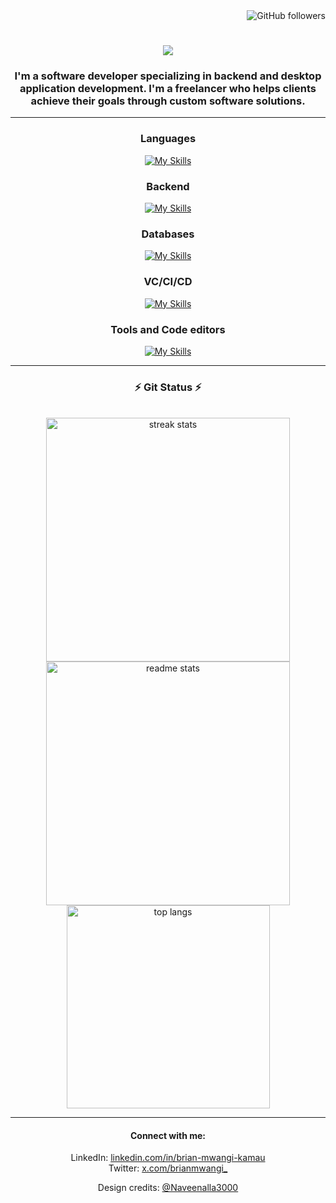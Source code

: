 <div align="right"

![GitHub followers](https://img.shields.io/github/followers/mwangi-brian?style=plastic&logo=appveyor&labelColor=ffffff&color=fedcba&cacheSeconds=3900)

</div>
<h1 align="center">
    <img src="https://readme-typing-svg.herokuapp.com/?font=Righteous&size=35&center=true&vCenter=true&width=500&height=70&duration=4000&lines=Hi+There!+👋;+I'm+Brian+Mwangi!;" />
</h1>

<h3 align="center">I'm a software developer specializing in backend and desktop application development. I'm a freelancer who helps clients achieve their goals through custom software solutions.</h3>

---

  <h3 align="center">Languages</h3>
  <div align="center">

    
  [![My Skills](https://skillicons.dev/icons?i=python,html,css&perline=7)](https://skillicons.dev)

  </div>



<h3 align="center">Backend</h3>
<div align="center">

    
  [![My Skills](https://skillicons.dev/icons?i=flask,django&perline=6)](https://skillicons.dev)

  </div>
</p>

<h3 align="center">Databases</h3>
<div align="center">

    
  [![My Skills](https://skillicons.dev/icons?i=mysql,postgres&perline=6)](https://skillicons.dev)

  </div>
</p>


</p>
<h3 align="center">VC/CI/CD</h3>
<div align="center">

    
  [![My Skills](https://skillicons.dev/icons?i=git,github,gitlab&perline=6)](https://skillicons.dev)

  </div>
</p>
<h3 align="center">Tools and Code editors </h3>
<div align="center">

    
  [![My Skills](https://skillicons.dev/icons?i=sublime,docker,vscode,postman,bash&perline=5)](https://skillicons.dev)

  </div>
</p>

---
<div align="center">
<h3 align="center">⚡  Git Status ⚡ </h3>
<br>
<div align=center>
  <img width=390 src="https://streak-stats.demolab.com/?user=mwangi-brian&count_private=true&theme=react&border_radius=10" alt="streak stats"/>
  <img width=390 src="https://github-readme-stats-salesp07.vercel.app/api?username=mwangi-brian&count_private=true&show_icons=true&theme=react&rank_icon=github&border_radius=10" alt="readme stats" />
  <br/>
  <img width=325 align="center" src="https://github-readme-stats-salesp07.vercel.app/api/top-langs/?username=mwangi-brian&hide=HTML&langs_count=8&layout=compact&theme=react&border_radius=10&size_weight=0.5&count_weight=0.5&exclude_repo=github-readme-stats" alt="top langs" />
</div>


<hr>

#### Connect with me:
LinkedIn: [linkedin.com/in/brian-mwangi-kamau](https://linkedin.com/in/brian-mwangi-kamau)<br>
Twitter: [x.com/brianmwangi_](https://x.com/brianmwangi_)


Design credits: [@Naveenalla3000](https://github.com/Naveenalla3000)
